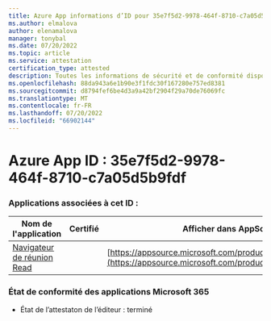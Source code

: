 ```yaml
---
title: Azure App informations d’ID pour 35e7f5d2-9978-464f-8710-c7a05d5b9fdf
ms.author: elmalova
author: elenamalova
manager: tonybal
ms.date: 07/20/2022
ms.topic: article
ms.service: attestation
certification_type: attested
description: Toutes les informations de sécurité et de conformité disponibles pour 35e7f5d2-9978-464f-8710-c7a05d5b9fdf.
ms.openlocfilehash: 88da943a6e1b90e3f1fdc30f167280e757ed8381
ms.sourcegitcommit: d8794fef6be4d3a9a42bf2904f29a70de76069fc
ms.translationtype: MT
ms.contentlocale: fr-FR
ms.lasthandoff: 07/20/2022
ms.locfileid: "66902144"
---
```

# <a name="azure-app-id-35e7f5d2-9978-464f-8710-c7a05d5b9fdf"></a>Azure App ID : 35e7f5d2-9978-464f-8710-c7a05d5b9fdf


### <a name="apps-associated-with-this-id"></a>Applications associées à cet ID :
| **Nom de l'application** | **Certifié** | **Afficher dans AppSource** |
|--------------|---------------|-----------------------|
| [Navigateur de réunion Read](../forward/WA200003896.md) |  | [https://appsource.microsoft.com/product/office/WA200003896](https://appsource.microsoft.com/product/office/WA200003896) |

### <a name="microsoft-365-app-compliance-status"></a>État de conformité des applications Microsoft 365
- État de l’attestaton de l’éditeur : terminé
